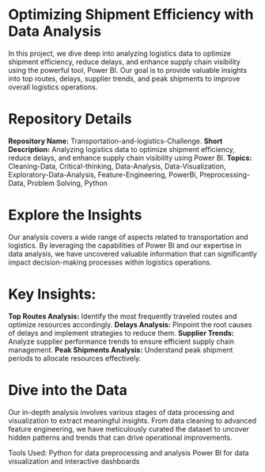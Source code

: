 # Optimizing Shipment Efficiency with Data Analysis

In this project, we dive deep into analyzing logistics data to optimize shipment efficiency, reduce delays, and enhance supply chain visibility using the powerful tool, Power BI. Our goal is to provide valuable insights into top routes, delays, supplier trends, and peak shipments to improve overall logistics operations.

# Repository Details

**Repository Name:** Transportation-and-logistics-Challenge.
**Short Description:** Analyzing logistics data to optimize shipment efficiency, reduce delays, and enhance supply chain visibility using Power BI.
**Topics:** Cleaning-Data, Critical-thinking, Data-Analysis, Data-Visualization, Exploratory-Data-Analysis, Feature-Engineering, PowerBi, Preprocessing-Data, Problem Solving, Python

# Explore the Insights
Our analysis covers a wide range of aspects related to transportation and logistics. By leveraging the capabilities of Power BI and our expertise in data analysis, we have uncovered valuable information that can significantly impact decision-making processes within logistics operations.

# Key Insights:

**Top Routes Analysis:** Identify the most frequently traveled routes and optimize resources accordingly.
**Delays Analysis:** Pinpoint the root causes of delays and implement strategies to reduce them.
**Supplier Trends:** Analyze supplier performance trends to ensure efficient supply chain management.
**Peak Shipments Analysis:** Understand peak shipment periods to allocate resources effectively.


# Dive into the Data

Our in-depth analysis involves various stages of data processing and visualization to extract meaningful insights. From data cleaning to advanced feature engineering, we have meticulously curated the dataset to uncover hidden patterns and trends that can drive operational improvements.

Tools Used:
Python for data preprocessing and analysis
Power BI for data visualization and interactive dashboards
